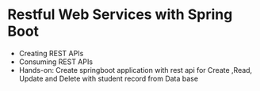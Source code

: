 # Restful Web Services with Spring Boot
- Creating REST APIs
- Consuming REST APIs
- Hands-on: Create springboot application with rest api for Create ,Read, Update and Delete with student record from Data base
